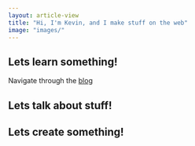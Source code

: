 ```yaml
---
layout: article-view
title: "Hi, I'm Kevin, and I make stuff on the web"
image: "images/"
---
```


## Lets learn something!

Navigate through the [blog](#!/posts/blog)

## Lets talk about stuff!

## Lets create something!
